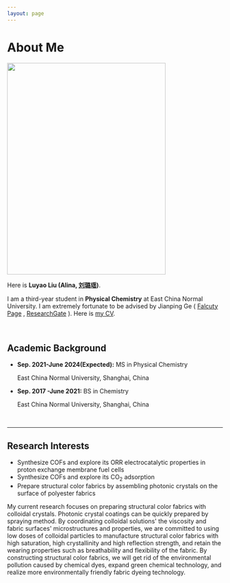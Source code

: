 ```yaml
---
layout: page
---
```


# About Me

<img src="https://Alina-LuyaoLiu.github.io/images/2.jpg" class="floatpic" width="370" height="493">

Here is **Luyao Liu (Alina, [刘璐瑶](https://Alina-LuyaoLiu.github.io/file/Luyao_Liu_ECNU_CV.pdf))**.

I am a third-year student in **Physical Chemistry** at East China Normal University. I am extremely fortunate to be advised by Jianping Ge ( [Falcuty Page](https://faculty.ecnu.edu.cn/_s34/gjp2/main.psp) , [ResearchGate](https://www.researchgate.net/lab/Jianping-Ge-Lab-2) ). Here is [my CV](https://Alina-LuyaoLiu.github.io/file/Luyao_Liu_ECNU_CV.pdf).

<br>

## Academic Background

- **Sep. 2021-June 2024\(Expected\):** MS in Physical Chemistry

   East China Normal University, Shanghai, China
- **Sep. 2017 -June 2021:** BS in Chemistry

   East China Normal University, Shanghai, China


<br>

---

## Research Interests

- Synthesize COFs and explore its ORR electrocatalytic properties in proton exchange membrane fuel cells
- Synthesize COFs and explore its CO<sub>2</sub> adsorption
- Prepare structural color fabrics by assembling photonic crystals on the surface of polyester fabrics 

My current research focuses on preparing structural color fabrics with colloidal crystals. Photonic crystal coatings can be quickly prepared by spraying method. By coordinating colloidal solutions' the viscosity and fabric surfaces' microstructures and properties, we are committed to using low doses of colloidal particles to manufacture structural color fabrics with high saturation, high crystallinity and high reflection strength, and retain the wearing properties such as breathability and flexibility of the fabric. By constructing structural color fabrics, we will get rid of the environmental pollution caused by chemical dyes, expand green chemical technology, and realize more environmentally friendly fabric dyeing technology.

<br>


